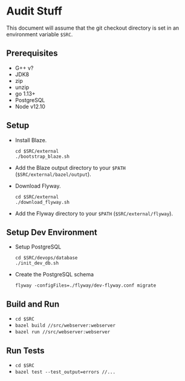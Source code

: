 # Audit Stuff

This document will assume that the git checkout directory is set in an environment variable `$SRC`.

## Prerequisites

- G++ v?
- JDK8
- zip
- unzip
- go 1.13+ 
- PostgreSQL
- Node v12.10

## Setup

- Install Blaze.

    ```
    cd $SRC/external
    ./bootstrap_blaze.sh
    ```
- Add the Blaze output directory to your `$PATH` (`$SRC/external/bazel/output`).
- Download Flyway.

    ```
    cd $SRC/external
    ./download_flyway.sh
    ```
- Add the Flyway directory to your `$PATH` (`$SRC/external/flyway`).

## Setup Dev Environment

- Setup PostgreSQL
    ```
    cd $SRC/devops/database
    ./init_dev_db.sh
    ```
- Create the PostgreSQL schema
    ```
    flyway -configFiles=./flyway/dev-flyway.conf migrate
    ```

## Build and Run

- `cd $SRC`
- `bazel build //src/webserver:webserver`
- `bazel run //src/webserver:webserver`

## Run Tests

- `cd $SRC`
- `bazel test --test_output=errors //...`
